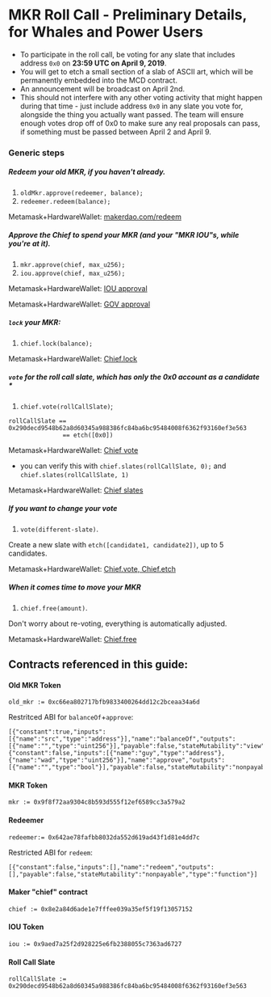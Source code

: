 MKR Roll Call - Preliminary Details, for Whales and Power Users
===

* To participate in the roll call, be voting for any slate that includes address `0x0` on **23:59 UTC on April 9, 2019**.
* You will get to etch a small section of a slab of ASCII art, which will be permanently embedded into the MCD contract.
* An announcement will be broadcast on April 2nd.
* This should not interfere with any other voting activity that might happen during that time - just include address `0x0` in any slate you vote for, alongside the thing you actually want passed. The team will ensure enough votes drop off of 0x0 to make sure any real proposals can pass, if something must be passed between April 2 and April 9.


### Generic steps

##### Redeem your old MKR, if you haven't already.
1) `oldMkr.approve(redeemer, balance);`
2) `redeemer.redeem(balance);`

Metamask+HardwareWallet:  [makerdao.com/redeem](https://makerdao.com/redeem)

##### Approve the Chief to spend your MKR (and your "MKR IOU"s, while you're at it).
1) `mkr.approve(chief, max_u256);`
2) `iou.approve(chief, max_u256);`

Metamask+HardwareWallet:  [IOU approval](https://etherscan.io/address/0x9aed7a25f2d928225e6fb2388055c7363ad6727b#writeContract)

Metamask+HardwareWallet:  [GOV approval](https://etherscan.io/address/0x9f8f72aa9304c8b593d555f12ef6589cc3a579a2#writeContract)


##### `lock` your MKR:
1) `chief.lock(balance);`

Metamask+HardwareWallet:  [Chief.lock](https://etherscan.io/address/0x8e2a84d6ade1e7fffee039a35ef5f19f13057152#writeContract)

##### `vote` for the roll call slate, which has only the 0x0 account as a candidate *
1) `chief.vote(rollCallSlate)`;

```
rollCallSlate == 0x290decd9548b62a8d60345a988386fc84ba6bc95484008f6362f93160ef3e563
               == etch([0x0])
```

Metamask+HardwareWallet:  [Chief vote](https://etherscan.io/address/0x8e2a84d6ade1e7fffee039a35ef5f19f13057152#writeContract)

* you can verify this with `chief.slates(rollCallSlate, 0);` and `chief.slates(rollCallSlate, 1)`

Metamask+HardwareWallet:  [Chief slates](https://etherscan.io/address/0x8e2a84d6ade1e7fffee039a35ef5f19f13057152#readContract)

##### If you want to change your vote
1) `vote(different-slate)`.

Create a new slate with `etch([candidate1, candidate2])`, up to 5 candidates.

Metamask+HardwareWallet:  [Chief.vote, Chief.etch](https://etherscan.io/address/0x8e2a84d6ade1e7fffee039a35ef5f19f13057152#writeContract)

##### When it comes time to move your MKR
1) `chief.free(amount)`.

Don't worry about re-voting, everything is automatically adjusted.

Metamask+HardwareWallet:  [Chief.free](https://etherscan.io/address/0x8e2a84d6ade1e7fffee039a35ef5f19f13057152#writeContract)

## Contracts referenced in this guide:

#### Old MKR Token

`old_mkr := 0xc66ea802717bfb9833400264dd12c2bceaa34a6d`

Restritced ABI for `balanceOf`+`approve`:
```
[{"constant":true,"inputs":[{"name":"src","type":"address"}],"name":"balanceOf","outputs":[{"name":"","type":"uint256"}],"payable":false,"stateMutability":"view","type":"function"},{"constant":false,"inputs":[{"name":"guy","type":"address"},{"name":"wad","type":"uint256"}],"name":"approve","outputs":[{"name":"","type":"bool"}],"payable":false,"stateMutability":"nonpayable","type":"function"}]
```

#### MKR Token

`mkr := 0x9f8f72aa9304c8b593d555f12ef6589cc3a579a2`

#### Redeemer

`redeemer:= 0x642ae78fafbb8032da552d619ad43f1d81e4dd7c`

Restricted ABI for `redeem`:
```
[{"constant":false,"inputs":[],"name":"redeem","outputs":[],"payable":false,"stateMutability":"nonpayable","type":"function"}]
```

#### Maker "chief" contract

`chief := 0x8e2a84d6ade1e7fffee039a35ef5f19f13057152`

#### IOU Token

`iou := 0x9aed7a25f2d928225e6fb2388055c7363ad6727`

#### Roll Call Slate

`rollCallSlate := 0x290decd9548b62a8d60345a988386fc84ba6bc95484008f6362f93160ef3e563`


